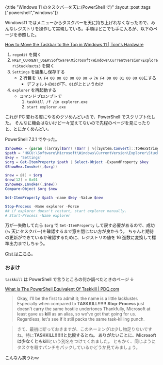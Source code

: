 {:title "Windows 11 のタスクバーを天に(PowerShell で)"
:layout :post
:tags ["powershell","windows"]}

Windows11 ではメニューからタスクバーを天に持ち上げれなくなったので、みんなレジストリを操作して実現している。手順はどこでも手に入るが、以下のページを参照した。

[How to Move the Taskbar to the Top in Windows 11 | Tom's Hardware](https://www.tomshardware.com/how-to/windows-11-taskbar-move-to-top)

1. `regedit` を開く
2. `HKEY_CURRENT_USER\Software\Microsoft\Windows\CurrentVersion\Explorer\StuckRects3` を開く
3. `Settings` を編集し保存する
   - 2 行目を `7A F4 00 00 03 00 00 00` -> `7A F4 00 00 01 00 00 00`にする
     - デフォルトの`03`が下、`01`が上というわけ
4. `explorer` を再起動する
   - コマンドプロンプトで
     1. `taskkill /f /im explorer.exe`
     2. `start explorer.exe`

これが PC 変わる度にやるのクソめんどいので、PowerShell でスクリプト化した。
そんなに機会はないけど一々覚えてないので先程のページを見にったりと、とにかくめんどい。

PowerShell 7.2.1 でやった。

```powershell
$ShowHex = {param ([array]$arr) ($arr | %{[System.Convert]::ToHexString($_)}) -join ' '}
$path = 'HKCU:\Software\Microsoft\Windows\CurrentVersion\Explorer\StuckRects3'
$key = 'Settings'
$org = Get-ItemProperty $path | Select-Object -ExpandProperty $key
$ShowHex.Invoke((,$org))

$new = @() + $org
$new[12] = 0x01
$ShowHex.Invoke((,$new))
Compare-Object $org $new

Set-ItemProperty $path -name $key -Value $new

Stop-Process -Name explorer -Force
## if explorer doesn't restart, start explorer manually.
# Start-Process -Name explorer
```

万が一失敗してたら `$org` で `Set-ItemProperty` して戻す必要があるので、成功(≒ 天にタスクバー)を確認するまで窓を閉じない方が良かろう。
ちゃんと期待の更新ができているか確認するために、レジストリの値を 16 進数に変換して標準出力までしちゃう。

[Gist はこちら](https://gist.github.com/krymtkts/ba83a0612bba84b5e8229d64e9d8681a)。

### おまけ

`taskkill` は PowerShell で言うところの何か調べたときのページ ↓

[What Is The PowerShell Equivalent Of Taskkill | PDQ.com](https://www.pdq.com/blog/what-is-the-powershell-equivalent-of-taskkill/)

> Okay, I'll be the first to admit it; the name is a little lackluster. Especially when compared to **TASKKILL!!!!!!** **Stop-Process** just doesn't carry the same hostile undertones Thankfully, Microsoft at least gave us **kill** as an alias, so we've got that going for us. Regardless, let's see if it still packs the same task-killing punch.

> さて、最初に断っておきますが、このネーミングは少し物足りないですね。特に**TASKKILL!!!!!!**と比較するとね。 ありがたいことに、Microsoft は少なくとも**kill**という別名をつけてくれました。 ともかく、同じようにタスクを殺すパンチをパックしているかどうか見てみましょう。

こんなん笑うわｗ
